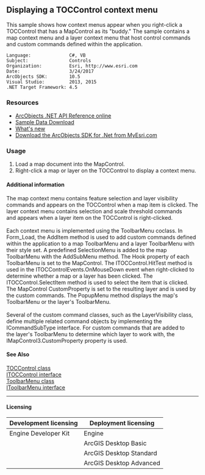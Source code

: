 ## Displaying a TOCControl context menu

  <div xmlns="http://www.w3.org/1999/xhtml" xmlns:my="http://schemas.microsoft.com/office/infopath/2003/myXSD/2006-02-10T23:25:53">This sample shows how context menus appear when you right-click a TOCControl that has a MapControl as its "buddy." The sample contains a map context menu and a layer context menu that host control commands and custom commands defined within the application.</div>  


<!-- TODO: Fill this section below with metadata about this sample-->
```
Language:              C#, VB
Subject:               Controls
Organization:          Esri, http://www.esri.com
Date:                  3/24/2017
ArcObjects SDK:        10.5
Visual Studio:         2013, 2015
.NET Target Framework: 4.5
```

### Resources

* [ArcObjects .NET API Reference online](http://desktop.arcgis.com/en/arcobjects/latest/net/webframe.htm)  
* [Sample Data Download](../../releases)  
* [What's new](http://desktop.arcgis.com/en/arcobjects/latest/net/webframe.htm#05247c04-bfd9-4e36-ae09-bc6e833c3b14.htm)  
* [Download the ArcObjects SDK for .Net from MyEsri.com](https://my.esri.com/)  

### Usage
1. Load a map document into the MapControl.    
1. Right-click a map or layer on the TOCControl to display a context menu.   





#### Additional information  
<div xmlns="http://www.w3.org/1999/xhtml" xmlns:my="http://schemas.microsoft.com/office/infopath/2003/myXSD/2006-02-10T23:25:53">The map context menu contains feature selection and layer visibility commands and appears on the TOCControl when a map item is clicked. The layer context menu contains selection and scale threshold commands and appears when a layer item on the TOCControl is right-clicked.</div>  
<div xmlns="http://www.w3.org/1999/xhtml" xmlns:my="http://schemas.microsoft.com/office/infopath/2003/myXSD/2006-02-10T23:25:53"> </div>  
<div xmlns="http://www.w3.org/1999/xhtml" xmlns:my="http://schemas.microsoft.com/office/infopath/2003/myXSD/2006-02-10T23:25:53">Each context menu is implemented using the ToolbarMenu coclass. In Form_Load, the AddItem method is used to add custom commands defined within the application to a map ToolbarMenu and a layer ToolbarMenu with their style set. A predefined SelectionMenu is added to the map ToolbarMenu with the AddSubMenu method. The Hook property of each ToolbarMenu is set to the MapControl. The ITOCControl.HitTest method is used in the ITOCControlEvents.OnMouseDown event when right-clicked to determine whether a map or a layer has been clicked. The ITOCControl.SelectItem method is used to select the item that is clicked. The MapControl CustomProperty is set to the resulting layer and is used by the custom commands. The PopupMenu method displays the map's ToolbarMenu or the layer's ToolbarMenu.</div>  
<div xmlns="http://www.w3.org/1999/xhtml" xmlns:my="http://schemas.microsoft.com/office/infopath/2003/myXSD/2006-02-10T23:25:53"> </div>  
<div xmlns="http://www.w3.org/1999/xhtml" xmlns:my="http://schemas.microsoft.com/office/infopath/2003/myXSD/2006-02-10T23:25:53">Several of the custom command classes, such as the LayerVisibility class, define multiple related command objects by implementing the ICommandSubType interface. For custom commands that are added to the layer's ToolbarMenu to determine which layer to work with, the IMapControl3.CustomProperty property is used. </div>  


#### See Also  
[TOCControl class](http://desktop.arcgis.com/search/?q=TOCControl%20class&p=0&language=en&product=arcobjects-sdk-dotnet&version=&n=15&collection=help)  
[ITOCControl interface](http://desktop.arcgis.com/search/?q=ITOCControl%20interface&p=0&language=en&product=arcobjects-sdk-dotnet&version=&n=15&collection=help)  
[ToolbarMenu class](http://desktop.arcgis.com/search/?q=ToolbarMenu%20class&p=0&language=en&product=arcobjects-sdk-dotnet&version=&n=15&collection=help)  
[IToolbarMenu interface](http://desktop.arcgis.com/search/?q=IToolbarMenu%20interface&p=0&language=en&product=arcobjects-sdk-dotnet&version=&n=15&collection=help)  


---------------------------------

#### Licensing  
| Development licensing | Deployment licensing | 
| ------------- | ------------- | 
| Engine Developer Kit | Engine |  
|  | ArcGIS Desktop Basic |  
|  | ArcGIS Desktop Standard |  
|  | ArcGIS Desktop Advanced |  



